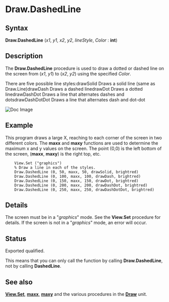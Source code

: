 
# Draw.DashedLine

## Syntax
**Draw.DashedLine** (_x1_, _y1_, _x2_, _y2_, _lineStyle_, _Color_ : **int**)

## Description
The **Draw.DashedLine** procedure is used to draw a dotted or dashed line on the screen from (_x1_, _y1_) to (_x2_, _y2_) using the specified _Color_.

There are five possible line styles:drawSolid Draws a solid line (same as Draw.Line)drawDash Draws a dashed linedrawDot Draws a dotted linedrawDashDot Draws a line that alternates dashes and dotsdrawDashDotDot Draws a line that alternates dash and dot-dot

![Doc Image](draw_line01.gif)


## Example
This program draws a large X, reaching to each corner of the screen in two different colors. The **maxx** and **maxy** functions are used to determine the maximum x and y values on the screen. The point (0,0) is the left bottom of the screen, (**maxx**, **maxy**) is the right top, etc.




        View.Set ("graphics")
        % Draw a line in each of the styles.
        Draw.DashedLine (0, 50, maxx, 50, drawSolid, brightred) 
        Draw.DashedLine (0, 100, maxx, 100, drawDash, brightred) 
        Draw.DashedLine (0, 150, maxx, 150, drawDot, brightred) 
        Draw.DashedLine (0, 200, maxx, 200, drawDashDot, brightred) 
        Draw.DashedLine (0, 250, maxx, 250, drawDashDotDot, brightred)
## Details
The screen must be in a "_graphics_" mode. See the **View.Set** procedure for details. If the screen is not in a "_graphics_" mode, an error will occur.


## Status
Exported qualified.

This means that you can only call the function by calling **Draw.DashedLine**, not by calling **DashedLine**.


## See also
**[View.Set](view_set.html)**, **[maxx](maxx.html)**, **[maxy](maxy.html)** and the various procedures in the **[Draw](drawmodule.html)** unit.

